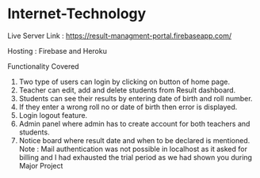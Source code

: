 # Internet-Technology
Live Server Link :
https://result-managment-portal.firebaseapp.com/

Hosting : Firebase and Heroku

Functionality Covered
1. Two type of users can login by clicking on button of home page.
2. Teacher can edit, add and delete students from Result dashboard.
3. Students can see their results by entering date of birth and roll number.
4. If they enter a wrong roll no or date of birth then error is displayed.
5. Login logout feature.
6. Admin panel where admin has to create account for both teachers and students.
7. Notice board where result date and when to be declared is mentioned.
Note : Mail authentication was not possible in localhost as it asked for billing and I
had exhausted the trial period as we had shown you during Major Project

